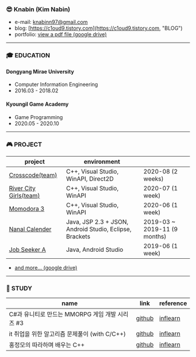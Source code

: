 
### 😎 Knabin (Kim Nabin)
* e-mail: <knabinn97@gmail.com>
* blog: [https://c1oud9.tistory.com](https://c1oud9.tistory.com, "BLOG")
* portfolio: [view a pdf file (google drive)](https://drive.google.com/file/d/1AwVqMkkopVRMW0CpNrjIHZRnC7GJQqyJ/view?usp=sharing)
* * *

### 🎓 EDUCATION
#### Dongyang Mirae University   
* Computer Information Engineering   
* 2016.03 - 2018.02   

#### Kyoungil Game Academy
* Game Programming   
* 2020.05 - 2020.10   

* * *
### 🎮 PROJECT
| project | environment |  |
|-------|--------|-------|
| [Crosscode(team)](https://github.com/Knabin/crosscode) | C++, Visual Studio, WinAPI, Direct2D | 2020-08 (2 weeks) |
| [River City Girls(team)](https://github.com/Knabin/mintchoco) | C++, Visual Studio, WinAPI | 2020-07 (1 week) |
| [Momodora 3](https://github.com/Knabin/Momodora) | C++, Visual Studio, WinAPI | 2020-06 (1 week) |
| [Nanal Calender](https://github.com/Knabin/Nanal-Calendar) | Java, JSP 2.3 + JSON, Android Studio, Eclipse, Brackets | 2019-03 ~ 2019-11 (9 months) |
| [Job Seeker A](https://github.com/Knabin/job-seeker-A) | Java, Android Studio | 2019-06 (1 week) |

+ [and more... (google drive)](https://drive.google.com/file/d/1AwVqMkkopVRMW0CpNrjIHZRnC7GJQqyJ/view?usp=sharing)
* * *
### 🌱 STUDY
| name | link | reference |
|-------|--------|--------|
| C#과 유니티로 만드는 MMORPG 게임 개발 시리즈 #3 | [github](https://github.com/Knabin/MMO-Unity) | [inflearn](https://www.inflearn.com/course/MMORPG-%EC%9C%A0%EB%8B%88%ED%8B%B0) |
| it 취업을 위한 알고리즘 문제풀이 (with C/C++) | [github](https://github.com/Knabin/AlgorithmQ) | [inflearn](https://www.inflearn.com/course/%EC%95%8C%EA%B3%A0%EB%A6%AC%EC%A6%98) |
| 홍정모의 따라하며 배우는 C++ | [github](https://github.com/Knabin/TBCppStudy) | [inflearn](https://www.inflearn.com/course/following-c-plus) |

<!--
**Knabin/Knabin** is a ✨ _special_ ✨ repository because its `README.md` (this file) appears on your GitHub profile.

Here are some ideas to get you started:

- 🔭 I’m currently working on ...
- 🌱 I’m currently learning ...
- 👯 I’m looking to collaborate on ...
- 🤔 I’m looking for help with ...
- 💬 Ask me about ...
- 📫 How to reach me: ...
- 😄 Pronouns: ...
- ⚡ Fun fact: ...
-->
